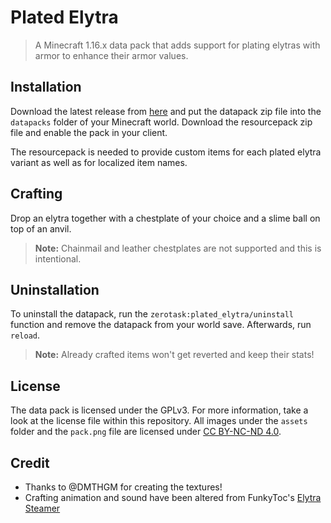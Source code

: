 # Plated Elytra

> A Minecraft 1.16.x data pack that adds support for plating elytras with armor to enhance their armor values.

## Installation

Download the latest release from [here][latest] and put the datapack zip file into the `datapacks` folder of your Minecraft world. Download the resourcepack zip file and enable the pack in your client.

The resourcepack is needed to provide custom items for each plated elytra variant as well as for localized item names.

## Crafting

Drop an elytra together with a chestplate of your choice and a slime ball on top of an anvil.

> **Note:** Chainmail and leather chestplates are not supported and this is intentional.

## Uninstallation

To uninstall the datapack, run the `zerotask:plated_elytra/uninstall` function and remove the datapack from your world save. Afterwards, run `reload`.

> **Note:** Already crafted items won't get reverted and keep their stats!

## License

The data pack is licensed under the GPLv3. For more information, take a look at the license file within this repository. All images under the `assets` folder and the `pack.png` file are licensed under [CC BY-NC-ND 4.0][image-license].

## Credit

- Thanks to @DMTHGM for creating the textures!
- Crafting animation and sound have been altered from FunkyToc's [Elytra Steamer][steam-elytra]

[image-license]: https://creativecommons.org/licenses/by-nc-nd/4.0/?ref=chooser-v1
[latest]: https://github.com/vanilla-friendly-datapacks/plated-elytra/releases/latest
[steam-elytra]: https://www.planetminecraft.com/data-pack/elytra-steamer-steam-punk-elytra/
